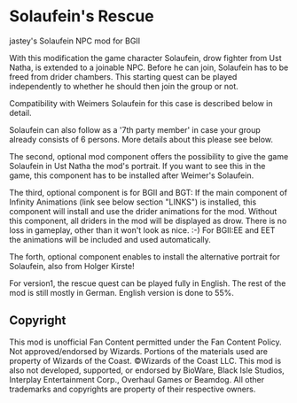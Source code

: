 # Solaufein's Rescue  
jastey's Solaufein NPC mod for BGII

With this modification the game character Solaufein, drow fighter from Ust Natha, is extended to a joinable NPC. Before he can join, Solaufein has to be freed from drider chambers. This starting quest can be played independently to whether he should then join the group or not.
 
Compatibility with Weimers Solaufein for this case is described below in detail.

Solaufein can also follow as a '7th party member' in case your group already consists of 6 persons. More details about this please see below.

The second, optional mod component offers the possibility to give the game Solaufein in Ust Natha the mod's portrait. If you want to see this in the game, this component has to be installed after Weimer's Solaufein.

The third, optional component is for BGII and BGT: If the main component of Infinity Animations (link see below section "LINKS") is installed, this component will install and use the drider animations for the mod. 
Without this component, all driders in the mod will be displayed as drow. There is no loss in gameplay, other than it won't look as nice. :-) 
For BGII:EE and EET the animations will be included and used automatically.

The forth, optional component enables to install the alternative portrait for Solaufein, also from Holger Kirste!


For version1, the rescue quest can be played fully in English. The rest of the mod is still mostly in German. English version is done to 55%.


## Copyright
This mod is unofficial Fan Content permitted under the Fan Content Policy. Not approved/endorsed by Wizards. Portions of the materials used are property of Wizards of the Coast. ©Wizards of the Coast LLC. This mod is also not developed, supported, or endorsed by BioWare, Black Isle Studios, Interplay Entertainment Corp., Overhaul Games or Beamdog. All other trademarks and copyrights are property of their respective owners. 
